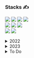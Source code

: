 ### Stacks ✍



<img src="https://img.shields.io/badge/JAVA-007396?style=for-the-badge&logo=java&logoColor=white"> <img src="https://img.shields.io/badge/javascript-F7DF1E?style=for-the-badge&logo=javascript&logoColor=black"> <img src="https://img.shields.io/badge/Delphi-232F3E?style=for-the-badge&logo=Delphi&logoColor=white"> <img src="https://img.shields.io/badge/Thymeleaf-005F0F?style=for-the-badge&logo=Thymeleaf&logoColor=green"><br>
<img src="https://img.shields.io/badge/oracle-F80000?style=for-the-badge&logo=oracle&logoColor=white"> <img src="https://img.shields.io/badge/postgresql-4169E1?style=for-the-badge&logo=postgresql&logoColor=white"> <img src="https://img.shields.io/badge/mysql-4479A1?style=for-the-badge&logo=mysql&logoColor=white"><br>
<img src="https://img.shields.io/badge/Spring-6DB33F?style=for-the-badge&logo=Spring&logoColor=white"> <img src="https://img.shields.io/badge/SpringBoot-6DB33F?style=for-the-badge&logo=SpringBoot&logoColor=white"> 

<details>
<summary>2022</summary>

(인프런강의)스프링 입문 - 코드로 배우는 스프링 부트, 웹 MVC, DB 접근기술
(인프런강의)스프링 핵심 원리 - 기본편<br>
(인프런강의)모든 개발자를 위한 HTTP 웹 기본 지식<br>
(인프런강의)자바 ORM 표준 JPA 프로그래밍 - 기본편<br>
(인프런강의)실전!스프링 부트와 JPA 활용1 - 웹 애플리케이션 개발<br>
(인프런강의)스프링MVC1편 - 백엔드 웹 개발 핵심 기술<br>
(인프런강의)스프링MVC2편 - 백엔드 웹 개발 활용 기술<br>
(인프런강의)스프링DB1편 - 데이터 접근 핵심 원리<br>
(인프런강의)스프링DB2편 - 데이터 접근 활용 기술<br>
(인프런강의)더 자바,Java 8<br>

</details>

<details>
<summary>2023</summary>
  
(인프런강의)기출로 대비하는 개발자 전공면접[CS 완전정복]<br>
(인프런강의)만들고 비교하며 학습하는 리액트 (React)<br>
(인프런강의)Vue.js 시작하기 - Age of Vue.js<br>
(인프런강의)Jenkins를 이용한 CI/CD Pipeline 구축<br>
(인프런강의)Vue3 완벽 마스터: 기초부터 실전까지 - "기본편"<br>
(인프런강의)Vue3 완벽 마스터: 기초부터 실전까지 - "실전편"
  
</details>

<details>
<summary>To Do</summary>

(인프런강의)Spring Cloud로 개발하는 마이크로서비스 애플리케이션(MSA)<br>
(인프런강의)스프링 시큐리티 - Spring Boot 기반으로 개발하는 Spring Security<br>
(패스트캠퍼스)게시판 서비스<br>
(패스트캠퍼스)게시판 서비스 고도화<br>
(패스트캠퍼스)어드민 서비스<br>
(패스트캠퍼스)PT 이용권 관리 서비스<br>
(패스트캠퍼스)IT 서비스 회사에서 사용하는 진짜 프로젝트 맛보기<br>
(패스트캠퍼스)약국 길찾기 서비스<br>
(패스트캠퍼스)대규모 트래픽을 고려한 간단한 SNS 서비스<br>
(패스트캠퍼스)5가지 기능의 대출 도메인 프로젝트<br>
(패스트캠퍼스)Redis, Kafka를 활용한 대용량 데이터 처리 <br>
프로그래머스 파이썬 코딩테스트<br>
(인프런강의)스프링 핵심 원리 - 고급편<br>
(인프런강의)공공 데이터(오픈 데이터) API 제대로 배우기 Part.1<br>
(인프런강의)리눅스 입문 - 개념으로 탄탄히

</details>
